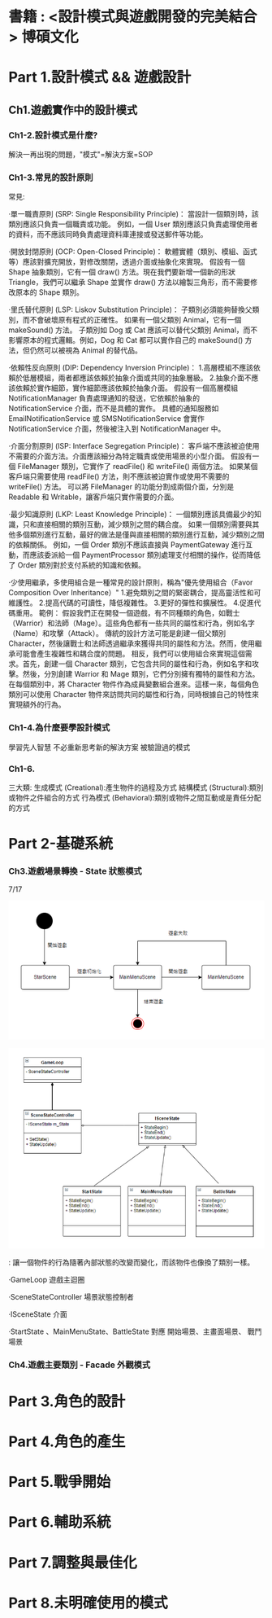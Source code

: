 
# 書籍 : <設計模式與遊戲開發的完美結合> 博碩文化

<h1> Part 1.設計模式 && 遊戲設計</h1>

<h2> Ch1.遊戲實作中的設計模式 </h2>

<h3> Ch1-2.設計模式是什麼? </h3>

解決一再出現的問題，"模式"=解決方案=SOP

<h3> Ch1-3.常見的設計原則 </h3>

常見:

‧單一職責原則 (SRP: Single Responsibility Principle)：
當設計一個類別時，該類別應該只負責一個職責或功能。
例如，一個 User 類別應該只負責處理使用者的資料，而不應該同時負責處理資料庫連接或發送郵件等功能。

‧開放封閉原則 (OCP: Open-Closed Principle)：
軟體實體（類別、模組、函式等）應該對擴充開放，對修改關閉，透過介面或抽象化來實現。
假設有一個 Shape 抽象類別，它有一個 draw() 方法。現在我們要新增一個新的形狀 Triangle，我們可以繼承 Shape 並實作 draw() 方法以繪製三角形，而不需要修改原本的 Shape 類別。


‧里氏替代原則 (LSP: Liskov Substitution Principle)：
子類別必須能夠替換父類別，而不會破壞原有程式的正確性。
如果有一個父類別 Animal，它有一個 makeSound() 方法。
子類別如 Dog 或 Cat 應該可以替代父類別 Animal，而不影響原本的程式邏輯。例如，Dog 和 Cat 都可以實作自己的 makeSound() 方法，但仍然可以被視為 Animal 的替代品。


‧依賴性反向原則 (DIP: Dependency Inversion Principle)：
1.高層模組不應該依賴於低層模組，兩者都應該依賴於抽象介面或共同的抽象層級。
2.抽象介面不應該依賴於實作細節，實作細節應該依賴於抽象介面。
假設有一個高層模組 NotificationManager 負責處理通知的發送，它依賴於抽象的 NotificationService 介面，而不是具體的實作。
具體的通知服務如 EmailNotificationService 或 SMSNotificationService 會實作 NotificationService 介面，然後被注入到 NotificationManager 中。


‧介面分割原則 (ISP: Interface Segregation Principle)：
客戶端不應該被迫使用不需要的介面方法。介面應該細分為特定職責或使用場景的小型介面。
假設有一個 FileManager 類別，它實作了 readFile() 和 writeFile() 兩個方法。
如果某個客戶端只需要使用 readFile() 方法，則不應該被迫實作或使用不需要的 writeFile() 方法。
可以將 FileManager 的功能分割成兩個介面，分別是 Readable 和 Writable，讓客戶端只實作需要的介面。


‧最少知識原則 (LKP: Least Knowledge Principle)：
一個類別應該具備最少的知識，只和直接相關的類別互動，減少類別之間的耦合度。
如果一個類別需要與其他多個類別進行互動，最好的做法是僅與直接相關的類別進行互動，減少類別之間的依賴關係。
例如，一個 Order 類別不應該直接與 PaymentGateway 進行互動，而應該委派給一個 PaymentProcessor 類別處理支付相關的操作，從而降低了 Order 類別對於支付系統的知識和依賴。

‧少使用繼承，多使用組合是一種常見的設計原則，稱為"優先使用組合（Favor Composition Over Inheritance）"
1.避免類別之間的緊密耦合，提高靈活性和可維護性。
2.提高代碼的可讀性，降低複雜性。
3.更好的彈性和擴展性。
4.促進代碼重用。
範例：
假設我們正在開發一個遊戲，有不同種類的角色，如戰士（Warrior）和法師（Mage）。這些角色都有一些共同的屬性和行為，例如名字（Name）和攻擊（Attack）。
傳統的設計方法可能是創建一個父類別 Character，然後讓戰士和法師透過繼承來獲得共同的屬性和方法。然而，使用繼承可能會產生複雜性和耦合度的問題。
相反，我們可以使用組合來實現這個需求。首先，創建一個 Character 類別，它包含共同的屬性和行為，例如名字和攻擊。然後，分別創建 Warrior 和 Mage 類別，它們分別擁有獨特的屬性和方法。
在每個類別中，將 Character 物件作為成員變數組合進來。這樣一來，每個角色類別可以使用 Character 物件來訪問共同的屬性和行為，同時根據自己的特性來實現額外的行為。

<h3> Ch1-4.為什麼要學設計模式 </h3>

學習先人智慧
不必重新思考新的解決方案
被驗證過的模式

<h3> Ch1-6. </h3>

三大類:
生成模式 (Creational):產生物件的過程及方式
結構模式 (Structural):類別或物件之件組合的方式
行為模式 (Behavioral):類別或物件之間互動或是責任分配的方式

<h1> Part 2-基礎系統</h1>

<h3> Ch3.遊戲場景轉換 - State 狀態模式 </h3>

7/17

![image](https://github.com/10gt12nc/DesignPatterns/blob/main/Imge/CH3/%E8%A6%8F%E5%8A%83.png)

![image](https://github.com/10gt12nc/DesignPatterns/blob/main/Imge/CH3/%E7%B5%90%E6%A7%8B.png)

: 讓一個物件的行為隨著內部狀態的改變而變化，而該物件也像換了類別一樣。

‧GameLoop
遊戲主迴圈

‧SceneStateController 
場景狀態控制者 

‧ISceneState
介面

‧StartState 、MainMenuState、BattleState
對應 開始場景、主畫面場景、 戰鬥場景


<h3> Ch4.遊戲主要類別 - Facade 外觀模式 </h3>






<h1> Part 3.角色的設計</h1>
<h1> Part 4.角色的產生</h1>
<h1> Part 5.戰爭開始</h1>
<h1> Part 6.輔助系統</h1>
<h1> Part 7.調整與最佳化</h1>
<h1> Part 8.未明確使用的模式</h1>

